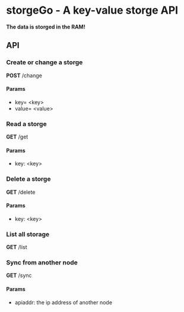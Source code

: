 # storgeGo - A key-value storge API

**The data is storged in the RAM!**

## API

### Create or change a storge

**POST** /change

#### Params

* key= \<key>
* value= \<value>

### Read a storge

**GET** /get

#### Params

* key: \<key>

### Delete a storge

**GET** /delete

#### Params

* key: \<key>

### List all storage

**GET** /list

### Sync from another node

**GET** /sync

#### Params

* apiaddr: the ip address of another node


